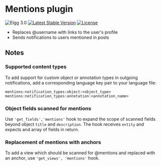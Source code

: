 # Mentions plugin

![Elgg 3.0](https://img.shields.io/badge/Elgg-3.0-green.svg)
[![Latest Stable Version](https://poser.pugx.org/Elgg/mentions/v/stable.svg)](https://packagist.org/packages/Elgg/mentions)
[![License](https://poser.pugx.org/Elgg/mentions/license.svg)](https://packagist.org/packages/Elgg/mentions)

 * Replaces @username with links to the user's profile
 * Sends notifications to users mentioned in posts

## Notes

### Supported content types

To add support for custom object or annotation types in outgoing notifications,
add a corresponding language key pair to your language file:

``mentions:notification_types:object:<object_type>``
``mentions:notification_types:annotation:<annotation_name>``

### Object fields scanned for mentions

Use `'get_fields','mentions'` hook to expand the scope of scanned fields
beyond object `title` and `description`. The hook receives `entity` and expects
and array of fields in return.

### Replacement of mentions with anchors

To add a view which should be scanned for @mentions and replaced with an anchor,
use `'get_views', 'mentions'` hook.
